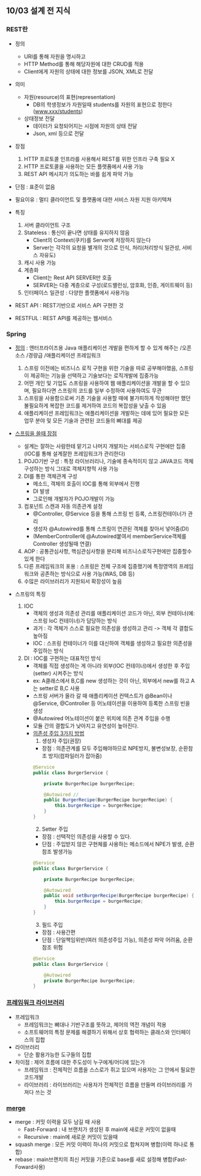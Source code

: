 ## 10/03 설계 전 지식

### REST란
- 정의
    - URI를 통해 자원을 명시하고 
    - HTTP Method를 통해 해당자원에 대한 CRUD를 적용
    - Client에게 자원의 상태에 대한 정보를 JSON, XML로 전달
- 의미
    - 자원(resource)의 표현(representation)
        - DB의 학생정보가 자원일때 students를 자원의 표현으로 정한다(www.xxx/students)
    - 상태정보 전달
        - 데이터가 요청되어지는 시점에 자원의 상태 전달
        - Json, xml 등으로 전달   
- 장점
    1. HTTP 프로토콜 인프라를 사용해서 REST를 위한 인프라 구축 필요 X
    2. HTTP 프로토콜을 사용하는 모든 플랫폼에서 사용 가능
    3. REST API 메시지가 의도하는 바를 쉽게 파악 가능     
- 단점 : 표준이 없음

- 필요이유 : 멀티 클라이언트 및 플랫폼에 대한 서비스 자원 지원 아키텍쳐 
- 특징
    1. 서버 클라이언트 구조
    2. Stateless : 통신이 끝나면 상태를 유지하지 않음
        - Client의 Context(쿠키)를 Server에 저장하지 않는다
        - Server는 각각의 요청을 별개의 것으로 인식, 처리(처리방식 일관성, 서비스 자유도)
    3. 캐시 사용 가능
    4. 계층화 
        - Client는 Rest API SERVER만 호출
        - SERVER는 다중 계층으로 구성(로드밸런싱, 암호화, 인증, 게이트웨이 등)
    5. 인터페이스 일관성 : 다양한 플랫폼에서 사용가능    

- REST API : REST기반으로 서비스 API 구현한 것
- RESTFUL : REST API를 제공하는 웹서비스

### Spring
- [정의](https://joychae.tistory.com/27) : 엔터프라이즈용 Java 애플리케이션 개발을 편하게 할 수 있게 해주는 /오픈소스 /경량급 /애플리케이션 프레임워크
    1. 스프링 이전에는 비즈니스 로직 구현을 위한 기술을 따로 공부해야했음, 스프링이 제공하는 기능을 선택하고 기술보다는 로직개발에 집중가능
    2. 어떤 개인 및 기업도 스프링을 사용하여 웹 애플리케이션을 개발을 할 수 있으며, 필요하다면 스프링의 코드를 일부 수정하여 사용하여도 무관
    3. 스프링을 사용함으로써 기존 기술을 사용할 때에 불가피하게 작성해야만 했던 불필요하게 복잡한 코드를 제거하여 코드의 복잡성을 낮출 수 있음
    4. 애플리케이션 프레임워크는 애플리케이션을 개발하는 데에 있어 필요한 모든 업무 분야 및 모든 기술과 관련된 코드들의 뼈대를 제공

- [스프링을 쓸때 장점](https://joychae.tistory.com/27)
    - 설계는 잘하는 사람한테 맡기고 나머지 개발자는 서비스로직 구현에만 집중(IOC를 통해 설계잘한 프레임워크가 관리한다)
    1. POJO기반 구성 : 특정 라이브러리나, 기술에 종속적이지 않고 JAVA코드 객체 구성하는 방식 그대로 객체지향적 사용 가능
    2. DI를 통한 객체관계 구성 
        - 메소드, 객체의 호출이 IOC를 통해 외부에서 진행
        - DI 발생
        - 그로인해 개발자가 POJO개발이 가능
    3. 컴포넌트 스캔과 자동 의존관계 설정
        - @Controller, @Service 등을 통해 스프링 빈 등록, 스프링컨테이너가 관리
        - 생성자 @Autowired를 통해 스프링이 연관된 객체를 찾아서 넣어줌(DI)
        - (MemberController에 @Autowired붙여서 memberService객체를 Controller 생성될때 연결)
    4. AOP : 공통관심사항, 핵심관심사항을 분리해 비즈니스로직구현에만 집중할수있게 한다
    5. 다른 프레임워크의 포용 : 스프링은 전체 구조에 집중했기에 특정영역의 프레임워크와 공존하는 방식으로 사용 가능(WAS, DB 등)
    6. 수많은 라이브러리가 지원되서 확장성이 높음
- 스프링의 특징
    1. IOC
        - 객체의 생성과 의존성 관리를 애플리케이션 코드가 아닌, 외부 컨테이너(예: 스프링 IoC 컨테이너)가 담당하는 방식
        - 과거 : 각 객체가 스스로 필요한 의존성을 생성하고 관리 -> 객체 각 결합도 높아짐
        - IOC : 스프링 컨테이너가 이를 대신하여 객체를 생성하고 필요한 의존성을 주입하는 방식
    2. DI : IOC를 구현하는 대표적인 방식
        - 객체를 직접 생성하는 게 아니라 외부(IOC 컨테이너)에서 생성한 후 주입(setter) 시켜주는 방식
        - ex: A클래스에서 B,C를 new 생성하는 것이 아닌, 외부에서 new를 하고 A는 setter로 B,C 사용
        - 스프링 서버가 올라 갈 때 애플리케이션 컨텍스트가 @Bean이나 @Service, @Controller 등 어노테이션을 이용하여 등록한 스프링 빈을 생성
        - @Autowired 어노테이션이 붙은 위치에 의존 관계 주입을 수행
        - 모듈 간의 결합도가 낮아지고 유연성이 높아진다.         
        - [의존성 주입 3가지 방법](https://steady-coding.tistory.com/600)
            1. 생성자 주입(권장)
             - 장점 : 의존관계를 모두 주입해야하므로 NPE방지, 불변성보장, 순환참조 방지(컴파일러가 잡아줌)
            ```java
            @Service
            public class BurgerService {

                private BurgerRecipe burgerRecipe;

                @Autowired // 
                public BurgerRecipe(BurgerRecipe burgerRecipe) {
                    this.burgerRecipe = burgerRecipe;
                }
            }
            ```
            2. Setter 주입
             - 장점 : 선택적인 의존성을 사용할 수 있다.
             - 단점 : 주입받지 않은 구현체를 사용하는 메소드에서 NPE가 발생, 순환참조 발생가능
            ```java
            @Service
            public class BurgerService {

                private BurgerRecipe burgerRecipe;

                @Autowired
                public void setBurgerRecipe(BurgerRecipe burgerRecipe) {
                    this.burgerRecipe = burgerRecipe;
                }
            }
            ```
            3. 필드 주입
             - 장점 : 사용간편
             - 단점 : 단일책임위반(여러 의존성주입 가능), 의존성 파악 어려움, 순환참조 위험
            ```java
            @Service
            public class BurgerService {

                @Autowired
                private BurgerRecipe burgerRecipe;
            }
            ```
### [프레임워크 라이브러리](https://webclub.tistory.com/458)
 - 프레임워크
    - 프레임워크는 뼈대나 기반구조를 뜻하고, 제어의 역전 개념이 적용
    - 소프트웨어의 특정 문제를 해결하기 위해서 상호 협력하는 클래스와 인터페이스의 집합
 - 라이브러리
    - 단순 활용가능한 도구들의 집합   
 - 차이점 : 제어 흐름에 대한 주도성이 누구에게/어디에 있는가
     - 프레임워크 : 전체적인 흐름을 스스로가 쥐고 있으며 사용자는 그 안에서 필요한 코드개발
     - 라이브러리 : 라이브러리는 사용자가 전체적인 흐름을 만들며 라이브러리를 가져다 쓰는 것

### [merge](https://im-developer.tistory.com/182)
 - merge :  커밋 이력을 모두 남길 때 사용
    - Fast-Forward : 내 브랜치가 생성된 후 main에 새로운 커밋이 없을때
    - Recursive : main에 새로운 커밋이 있을때
 - squash merge : 모든 커밋 이력이 하나의 커밋으로 합쳐지며 병합(이력 하나로 통합)
 - rebase :  main브랜치의 최신 커밋을 기준으로 base를 새로 설정해 병합(Fast-Foward사용)
